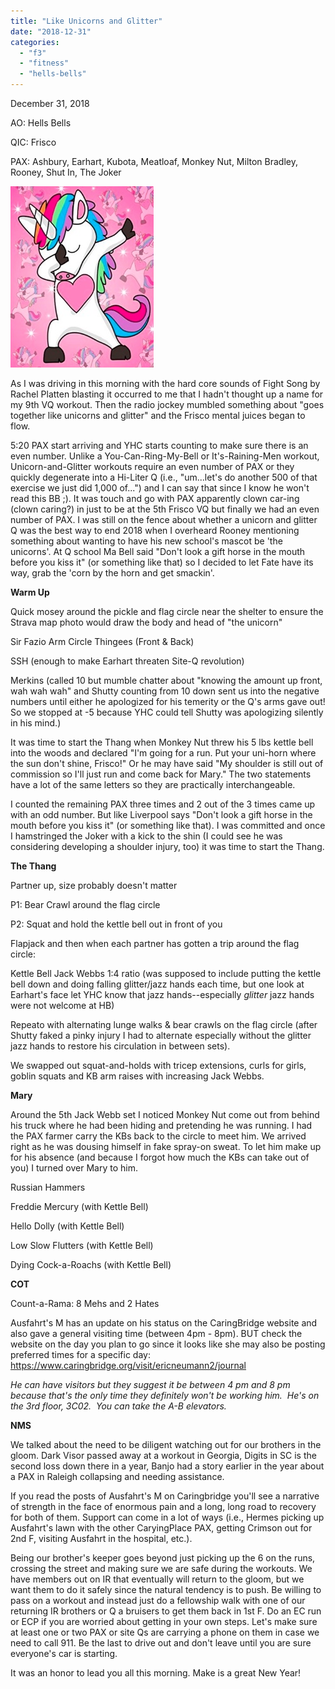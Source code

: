 ```yaml
---
title: "Like Unicorns and Glitter"
date: "2018-12-31"
categories: 
  - "f3"
  - "fitness"
  - "hells-bells"
---
```


December 31, 2018

AO: Hells Bells

QIC: Frisco

PAX: Ashbury, Earhart, Kubota, Meatloaf, Monkey Nut, Milton Bradley, Rooney, Shut In, The Joker

![](images/Unicorn.jpeg)

As I was driving in this morning with the hard core sounds of Fight Song by Rachel Platten blasting it occurred to me that I hadn't thought up a name for my 9th VQ workout. Then the radio jockey mumbled something about "goes together like unicorns and glitter" and the Frisco mental juices began to flow.

5:20 PAX start arriving and YHC starts counting to make sure there is an even number. Unlike a You-Can-Ring-My-Bell or It's-Raining-Men workout, Unicorn-and-Glitter workouts require an even number of PAX or they quickly degenerate into a Hi-Liter Q (i.e., "um...let's do another 500 of that exercise we just did 1,000 of...") and I can say that since I know he won't read this BB ;). It was touch and go with PAX apparently clown car-ing (clown caring?) in just to be at the 5th Frisco VQ but finally we had an even number of PAX. I was still on the fence about whether a unicorn and glitter Q was the best way to end 2018 when I overheard Rooney mentioning something about wanting to have his new school's mascot be 'the unicorns'. At Q school Ma Bell said "Don't look a gift horse in the mouth before you kiss it" (or something like that) so I decided to let Fate have its way, grab the 'corn by the horn and get smackin'.

**Warm Up**

Quick mosey around the pickle and flag circle near the shelter to ensure the Strava map photo would draw the body and head of "the unicorn"

Sir Fazio Arm Circle Thingees (Front & Back)

SSH (enough to make Earhart threaten Site-Q revolution)

Merkins (called 10 but mumble chatter about "knowing the amount up front, wah wah wah" and Shutty counting from 10 down sent us into the negative numbers until either he apologized for his temerity or the Q's arms gave out! So we stopped at -5 because YHC could tell Shutty was apologizing silently in his mind.)

It was time to start the Thang when Monkey Nut threw his 5 lbs kettle bell into the woods and declared "I'm going for a run. Put your uni-horn where the sun don't shine, Frisco!" Or he may have said "My shoulder is still out of commission so I'll just run and come back for Mary." The two statements have a lot of the same letters so they are practically interchangeable.

I counted the remaining PAX three times and 2 out of the 3 times came up with an odd number. But like Liverpool says "Don't look a gift horse in the mouth before you kiss it" (or something like that). I was committed and once I hamstringed the Joker with a kick to the shin (I could see he was considering developing a shoulder injury, too) it was time to start the Thang.

**The Thang**

Partner up, size probably doesn't matter

P1: Bear Crawl around the flag circle

P2: Squat and hold the kettle bell out in front of you

Flapjack and then when each partner has gotten a trip around the flag circle:

Kettle Bell Jack Webbs 1:4 ratio (was supposed to include putting the kettle bell down and doing falling glitter/jazz hands each time, but one look at Earhart's face let YHC know that jazz hands--especially _glitter_ jazz hands were not welcome at HB)

Repeato with alternating lunge walks & bear crawls on the flag circle (after Shutty faked a pinky injury I had to alternate especially without the glitter jazz hands to restore his circulation in between sets).

We swapped out squat-and-holds with tricep extensions, curls for girls, goblin squats and KB arm raises with increasing Jack Webbs.

**Mary**

Around the 5th Jack Webb set I noticed Monkey Nut come out from behind his truck where he had been hiding and pretending he was running. I had the PAX farmer carry the KBs back to the circle to meet him. We arrived right as he was dousing himself in fake spray-on sweat. To let him make up for his absence (and because I forgot how much the KBs can take out of you) I turned over Mary to him.

Russian Hammers

Freddie Mercury (with Kettle Bell)

Hello Dolly (with Kettle Bell)

Low Slow Flutters (with Kettle Bell)

Dying Cock-a-Roachs (with Kettle Bell)

**COT**

Count-a-Rama: 8 Mehs and 2 Hates

Ausfahrt's M has an update on his status on the CaringBridge website and also gave a general visiting time (between 4pm - 8pm). BUT check the website on the day you plan to go since it looks like she may also be posting preferred times for a specific day: https://www.caringbridge.org/visit/ericneumann2/journal

_He can have visitors but they suggest it be between 4 pm and 8 pm because that's the only time they definitely won't be working him.  He's on the 3rd floor, 3C02.  You can take the A-B elevators._

**NMS**

We talked about the need to be diligent watching out for our brothers in the gloom. Dark Visor passed away at a workout in Georgia, Digits in SC is the second loss down there in a year, Banjo had a story earlier in the year about a PAX in Raleigh collapsing and needing assistance.

If you read the posts of Ausfahrt's M on Caringbridge you'll see a narrative of strength in the face of enormous pain and a long, long road to recovery for both of them. Support can come in a lot of ways (i.e., Hermes picking up Ausfahrt's lawn with the other CaryingPlace PAX, getting Crimson out for 2nd F, visiting Ausfahrt in the hospital, etc.).

Being our brother's keeper goes beyond just picking up the 6 on the runs, crossing the street and making sure we are safe during the workouts. We have members out on IR that eventually will return to the gloom, but we want them to do it safely since the natural tendency is to push. Be willing to pass on a workout and instead just do a fellowship walk with one of our returning IR brothers or Q a bruisers to get them back in 1st F. Do an EC run or ECP if you are worried about getting in your own steps. Let's make sure at least one or two PAX or site Qs are carrying a phone on them in case we need to call 911. Be the last to drive out and don't leave until you are sure everyone's car is starting.

It was an honor to lead you all this morning. Make is a great New Year!
